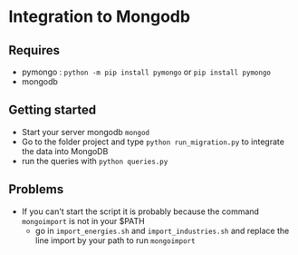# Integration to Mongodb

## Requires
+ pymongo : `python -m pip install pymongo` or `pip install pymongo`
+ mongodb

## Getting started
+ Start your server mongodb `mongod`
+ Go to the folder project and type `python run_migration.py` to integrate the data into MongoDB
+ run the queries with `python queries.py`

## Problems
+ If you can't start the script it is probably because the command `mongoimport` is not in your $PATH
	+ go in `import_energies.sh` and `import_industries.sh` and replace the line import by your path to run `mongoimport`
